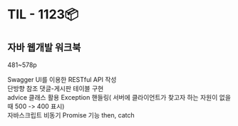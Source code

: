 # TIL - 1123📦

## 자바 웹개발 워크북
481~578p  
  
Swagger UI를 이용한 RESTful API 작성  
단방향 참조 댓글\-게시판 테이블 구현   
advice 클래스 활용 Exception 핸들링(
서버에 클라이언트가 찾고자 하는 자원이 없을 때 500 -> 400 표시)   
자바스크립트 비동기 Promise 기능 then, catch  


